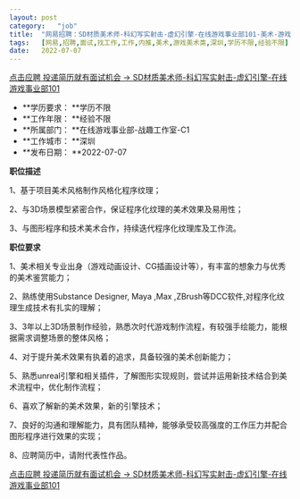 ```yaml
---
layout:	post
category:	"job"
title:	"网易招聘：SD材质美术师-科幻写实射击-虚幻引擎-在线游戏事业部101-美术-游戏美术类-深圳学历不限经验不限"
tags:	[网易,招聘,面试,找工作,工作,内推,美术,游戏美术类,深圳,学历不限,经验不限]
date:	2022-07-07
---
```


[点击应聘 投递简历就有面试机会 ->  SD材质美术师-科幻写实射击-虚幻引擎-在线游戏事业部101](http://mobile.bole.netease.com/bole/boleDetail?id=39708&employeeId=346f03c3cda5f04c&key=all)



- **学历要求： **学历不限
- **工作年限： **经验不限
- **所属部门： **在线游戏事业部-战趣工作室-C1
- **工作城市： **深圳
- **发布日期： **2022-07-07



**职位描述**

1、基于项目美术风格制作风格化程序纹理；

2、与3D场景模型紧密合作，保证程序化纹理的美术效果及易用性；

3、与图形程序和技术美术合作，持续迭代程序化纹理库及工作流。



**职位要求**

1、美术相关专业出身（游戏动画设计、CG插画设计等），有丰富的想象力与优秀的美术鉴赏能力；

2、熟练使用Substance Designer, Maya ,Max ,ZBrush等DCC软件,对程序化纹理生成技术有扎实的理解；

3、3年以上3D场景制作经验，熟悉次时代游戏制作流程，有较强手绘能力，能根据需求调整场景的整体风格；

4、对于提升美术效果有执着的追求，具备较强的美术创新能力；

5、熟悉unreal引擎和相关插件，了解图形实现规则，尝试并运用新技术结合到美术流程中，优化制作流程；

6、喜欢了解新的美术效果，新的引擎技术；

7、良好的沟通和理解能力，具有团队精神，能够承受较高强度的工作压力并配合图形程序进行效果的实现；

8、应聘简历中，请附代表性作品。



[点击应聘 投递简历就有面试机会 ->  SD材质美术师-科幻写实射击-虚幻引擎-在线游戏事业部101](http://mobile.bole.netease.com/bole/boleDetail?id=39708&employeeId=346f03c3cda5f04c&key=all)